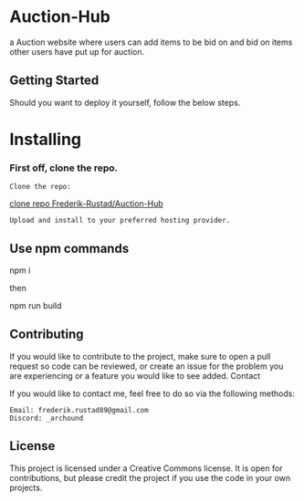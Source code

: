 # Auction-Hub
a Auction website where users can add items to be bid on and bid on items other users have put up for auction.

## Getting Started

Should you want to deploy it yourself, follow the below steps.

# Installing

### First off, clone the repo.

    Clone the repo:

[clone repo Frederik-Rustad/Auction-Hub](https://github.com/Frederik-Rustad/Auction-Hub.git)

    Upload and install to your preferred hosting provider.



## Use npm commands

npm i

then

npm run build

## Contributing

If you would like to contribute to the project, make sure to open a pull request so code can be reviewed, or create an issue for the problem you are experiencing or a feature you would like to see added.
Contact

If you would like to contact me, feel free to do so via the following methods:
```
Email: frederik.rustad89@gmail.com
Discord: _archound
```
## License
This project is licensed under a Creative Commons license. It is open for contributions, but please credit the project if you use the code in your own projects.